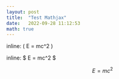 ```yaml
---
layout: post  
title:  "Test Mathjax"  
date:   2022-09-28 11:12:53  
math: true
---  
```


inline: \( E = mc^2 \)

inline: $ E = mc^2 $

$$ E = mc^2 $$